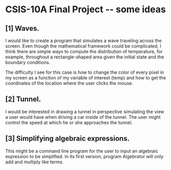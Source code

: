 # CSIS-10A Final Project -- some ideas

## [1] Waves.

I would like to create a program that simulates a wave traveling across the screen.
Even though the mathematical framework could be complicated, I think there are simple ways to compute the distribution of temperature, for example, throughout a rectangle-shaped area given the initial state and the boundary conditions.

The difficulty I see for this case is how to change the color of every pixel in my screen as a function of my variable of interest (temp) and how to get the coordinates of the location where the user clicks the mouse.

## [2] Tunnel.

I would be interested in drawing a tunnel in perspective simulating the view a user would have when driving a car inside of the tunnel.
The user might control the speed at which he or she approaches the tunnel.

## [3] Simplifying algebraic expressions.

This might be a command line program for the user to input an algebraic expression to be simplified.
In its first version, program Algebrator will only add and multiply like terms.

